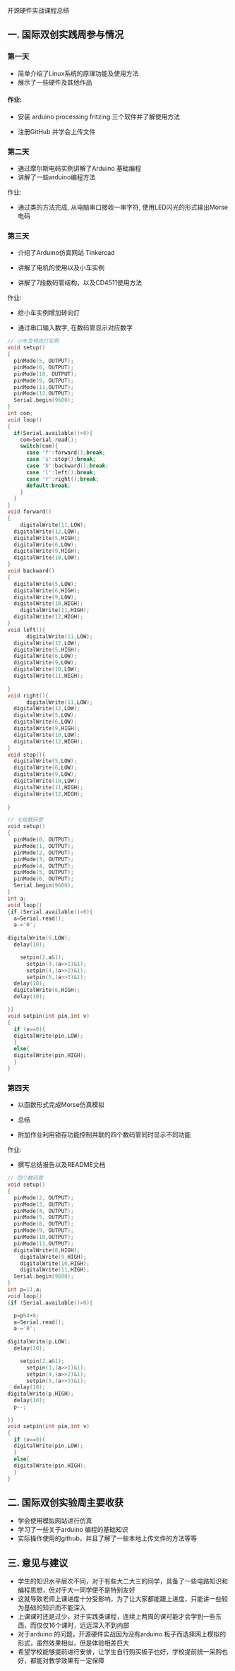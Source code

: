 ﻿开源硬件实战课程总结## 一. 国际双创实践周参与情况### 第一天- 简单介绍了Linux系统的原理功能及使用方法- 展示了一些硬件及其他作品#### 作业:- 安装 arduino processing fritzing 三个软件并了解使用方法- 注册GitHub 并学会上传文件### 第二天- 通过摩尔斯电码实例讲解了Arduino 基础编程- 讲解了一些arduino编程方法作业:- 通过类的方法完成, 从电脑串口接收一串字符, 使用LED闪光的形式输出Morse电码### 第三天- 介绍了Arduino仿真网站 Tinkercad- 讲解了电机的使用以及小车实例- 讲解了7段数码管结构，以及CD4511使用方法作业:- 给小车实例增加转向灯- 通过串口输入数字, 在数码管显示对应数字```c++// 小车及转向灯实例void setup(){  pinMode(5, OUTPUT);  pinMode(6, OUTPUT);  pinMode(10, OUTPUT);  pinMode(9, OUTPUT);  pinMode(11,OUTPUT);  pinMode(12,OUTPUT);  Serial.begin(9600);}int com;void loop(){  if(Serial.available()>0){    com=Serial.read();    switch(com){      case 'f':forward();break;      case 's':stop();break;      case 'b':backward();break;      case 'l':left();break;      case 'r':right();break;      default:break;    }  }}void forward(){    digitalWrite(11,LOW);  digitalWrite(12,LOW);  digitalWrite(5,HIGH);  digitalWrite(6,LOW);  digitalWrite(9,HIGH);  digitalWrite(10,LOW);}void backward(){  digitalWrite(5,LOW);  digitalWrite(6,HIGH);  digitalWrite(9,LOW);  digitalWrite(10,HIGH);    digitalWrite(11,HIGH);  digitalWrite(12,HIGH);}void left(){      digitalWrite(11,LOW);  digitalWrite(12,LOW);  digitalWrite(5,HIGH);  digitalWrite(6,LOW);  digitalWrite(9,LOW);  digitalWrite(10,LOW);  digitalWrite(11,HIGH);  }void right(){      digitalWrite(11,LOW);  digitalWrite(12,LOW);  digitalWrite(5,LOW);  digitalWrite(6,LOW);  digitalWrite(9,HIGH);  digitalWrite(10,LOW);  digitalWrite(12,HIGH);}void stop(){  digitalWrite(5,LOW);  digitalWrite(6,LOW);  digitalWrite(9,LOW);  digitalWrite(10,LOW);  digitalWrite(11,HIGH);  digitalWrite(12,HIGH);  }``````c++// 七段数码管void setup(){  pinMode(0, OUTPUT);  pinMode(1, OUTPUT);  pinMode(2, OUTPUT);  pinMode(3, OUTPUT);  pinMode(4, OUTPUT);  pinMode(5, OUTPUT);  pinMode(6, OUTPUT);  Serial.begin(9600);}int a;void loop(){if (Serial.available()>0){  a=Serial.read();  a-='0';  digitalWrite(6,LOW);  delay(10);    setpin(2,a&1);      setpin(3,(a>>1)&1);      setpin(4,(a>>2)&1);      setpin(5,(a>>3)&1);  delay(10);  digitalWrite(6,HIGH);  delay(10);}}void setpin(int pin,int v){  if (v==0){  digitalWrite(pin,LOW);  }  else{  digitalWrite(pin,HIGH);  }}  ```### 第四天- 以函数形式完成Morse仿真模拟- 总结- 附加作业利用锁存功能控制并联的四个数码管同时显示不同功能作业:- 撰写总结报告以及README文档```c++// 四个数码管void setup(){  pinMode(2, OUTPUT);  pinMode(3, OUTPUT);  pinMode(4, OUTPUT);  pinMode(5, OUTPUT);  pinMode(8, OUTPUT);  pinMode(9, OUTPUT);  pinMode(10,OUTPUT);  pinMode(11,OUTPUT);  digitalWrite(8,HIGH);    digitalWrite(9,HIGH);    digitalWrite(10,HIGH);    digitalWrite(11,HIGH);  Serial.begin(9600);}int p=11,a;void loop(){if (Serial.available()>0){  p=p%4+8;  a=Serial.read();  a-='0';  digitalWrite(p,LOW);  delay(10);    setpin(2,a&1);      setpin(3,(a>>1)&1);      setpin(4,(a>>2)&1);      setpin(5,(a>>3)&1);  delay(10);digitalWrite(p,HIGH);  delay(10);  p--;}}void setpin(int pin,int v){  if (v==0){  digitalWrite(pin,LOW);  }  else{  digitalWrite(pin,HIGH);  }}```## 二. 国际双创实验周主要收获- 学会使用模拟网站进行仿真- 学习了一些关于arduino 编程的基础知识- 实际操作使用的github，并且了解了一些本地上传文件的方法等等## 三. 意见与建议- 学生的知识水平层次不同，对于有些大二大三的同学，具备了一些电路知识和编程思想，但对于大一同学便不是特别友好- 这就导致老师上课进度十分受影响，为了让大家都能跟上进度，只能讲一些较为基础的知识而不能深入- 上课课时还是过少，对于实践类课程，连续上两周的课可能才会学到一些东西，而仅仅16个课时，远远深入不到内部- 对于arduino 的问题，开源硬件实战因为没有arduino 板子而选择网上模拟的形式，虽然效果相似，但是体验相差巨大- 希望学校能够提前进行安排，让学生自行购买板子也好，学校提前统一采购也好，都能对教学效果有一定保障